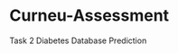 # Curneu-Assessment
Task 2 
                                           Diabetes Database Prediction
